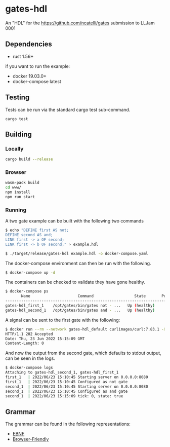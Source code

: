 # gates-hdl
An "HDL" for the https://github.com/ncatelli/gates submission to LLJam 0001

## Dependencies
- rust 1.56+

if you want to run the example:
- docker 19.03.0+ 
- docker-compose latest

## Testing
Tests can be run via the standard cargo test sub-command.

```
cargo test
```

## Building
### Locally
```bash
cargo build --release
```

### Browser
```bash
wasm-pack build
cd www/
npm install
npm run start
```

### Running
A two gate example can be built with the following two commands

```bash
$ echo "DEFINE first AS not;
DEFINE second AS and;
LINK first -> a OF second;
LINK first -> b OF second;" > example.hdl

$ ./target/release/gates-hdl example.hdl -o docker-compose.yaml
```

The docker-compose environment can then be run with the following.
```bash
$ docker-compose up -d
```

The containers can be checked to validate they have gone healthy.

```bash
$ docker-compose ps
       Name                     Command                  State       Ports
--------------------------------------------------------------------------
gates-hdl_first_1    /opt/gates/bin/gates not - ...   Up (healthy)        
gates-hdl_second_1   /opt/gates/bin/gates and - ...   Up (healthy) 
```

A signal can be sent to the first gate with the following:

```bash
$ docker run --rm --network gates-hdl_default curlimages/curl:7.83.1 -X POST -sD - -d '{"state": false, "tick": 0}' http://first:8080/input/a 
HTTP/1.1 202 Accepted
Date: Thu, 23 Jun 2022 15:15:09 GMT
Content-Length: 0

```

And now the output from the second gate, which defaults to stdout output, can be seen in the logs.

```bash
$ docker-compose logs
Attaching to gates-hdl_second_1, gates-hdl_first_1
first_1   | 2022/06/23 15:10:45 Starting server on 0.0.0.0:8080
first_1   | 2022/06/23 15:10:45 Configured as not gate
second_1  | 2022/06/23 15:10:45 Starting server on 0.0.0.0:8080
second_1  | 2022/06/23 15:10:45 Configured as and gate
second_1  | 2022/06/23 15:15:09 tick: 0, state: true
```



## Grammar
The grammar can be found in the following representations:
- [EBNF](./docs/hdl.ebnf)
- [Browser-Friendly](./docs/hdl.xhtml) 